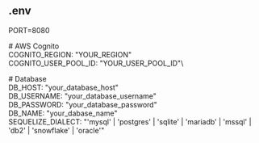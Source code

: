 ## .env

PORT=8080

\# AWS Cognito\
COGNITO_REGION: "YOUR_REGION"\
COGNITO_USER_POOL_ID: "YOUR_USER_POOL_ID"\

\# Database\
DB_HOST: "your_database_host"\
DB_USERNAME: "your_database_username"\
DB_PASSWORD: "your_database_password"\
DB_NAME: "your_dabase_name"\
SEQUELIZE_DIALECT: "'mysql' | 'postgres' | 'sqlite' | 'mariadb' | 'mssql' | 'db2' | 'snowflake' | 'oracle'"
